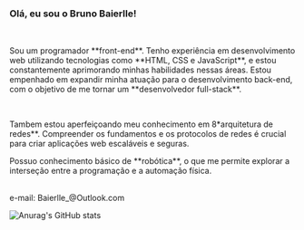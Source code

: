 
### Olá, eu sou o Bruno Baierlle!
<br>
  <p>Sou um programador **front-end**. Tenho experiência em desenvolvimento web utilizando tecnologias como **HTML, CSS e JavaScript**, e estou constantemente aprimorando minhas habilidades nessas áreas. Estou empenhado em expandir minha atuação para o desenvolvimento back-end, com o objetivo de me tornar um **desenvolvedor full-stack**.</p>
<br>
  <p>Tambem estou aperfeiçoando meu conhecimento em 8*arquitetura de redes**. Compreender os fundamentos e os protocolos de redes é crucial para criar aplicações web escaláveis e seguras.</p>
  <p>Possuo conhecimento básico de **robótica**, o que me permite explorar a interseção entre a programação e a automação física.</p>
<br>
  e-mail: Baierlle_@Outlook.com
  
  
![Anurag's GitHub stats](https://github-readme-stats.vercel.app/api?username=bbaierlle&show_icons=true&theme=radical)


